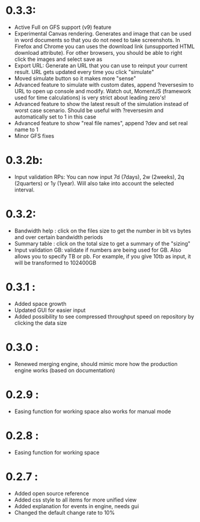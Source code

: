 # 0.3.3:
- Active Full on GFS support (v9) feature
- Experimental Canvas rendering. Generates and image that can be used in word documents so that you do not need to take screenshots. In Firefox and Chrome you can uses the download link (unsupported HTML download attribute). For other browsers, you should be able to right click the images and select save as
- Export URL: Generate an URL that you can use to reinput your current result. URL gets updated every time you click "simulate"
- Moved simulate button so it makes more "sense"
- Advanced feature to simulate with custom dates, append ?reversesim to URL to open up console and modify. Watch out, MomentJS (framework used for time calculations) is very strict about leading zero's!
- Advanced feature to show the latest result of the simulation instead of worst case scenario. Should be useful with ?reversesim and automatically set to 1 in this case
- Advanced feature to show "real file names", append ?dev and set real name to 1
- Minor GFS fixes

# 0.3.2b:
- Input validation RPs: You can now input 7d (7days), 2w (2weeks), 2q (2quarters) or 1y (1year). Will also take into account the selected interval.

# 0.3.2:
- Bandwidth help : click on the files size to get the number in bit vs bytes and over certain bandwidth periods
- Summary table : click on the total size to get a summary of the "sizing"
- Input validation GB: validate if numbers are being used for GB. Also allows you to specify <x>TB or <x>pb. For example, if you give 10tb as input, it will be transformed to 102400GB

# 0.3.1 :
- Added space growth
- Updated GUI for easier input
- Added possibility to see compressed throughput speed on repository by clicking the data size

# 0.3.0 :
- Renewed merging engine, should mimic more how the production engine works (based on documentation)

# 0.2.9 :
- Easing function for working space also works for manual mode

# 0.2.8 :
- Easing function for working space

# 0.2.7 : 
- Added open source reference
- Added css style to all items for more unified view
- Added explanation for events in engine, needs gui
- Changed the default change rate to 10%